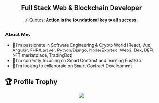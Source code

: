 <h2 align="center">Full Stack Web & Blockchain Developer</h2>
<div align="center">⚡ Quotes: <strong>Action is the foundational key to all success.</strong></div>

### About Me:

- 👀 I’m passionate in Software Engineering & Crypto World (React, Vue, Angular, PHP/Laravel, Python/Django, Node/Express, Web3, Dex, DEFI, NFT marketplace, TradingBot)
- 💫 I’m currently focusing on Smart Contract and learning Rust/Go
- 💞️ I’m looking to collaborate on Smart Contract Development

## 🏆 Profile Trophy

<p align="center">
  <a href="https://github.com/3mp8r3">
    <img src="https://github-profile-trophy.vercel.app/?username=3mp8r3&row=1&column=7&no-bg=true&margin-w=42"/>
  </a>
</p>

